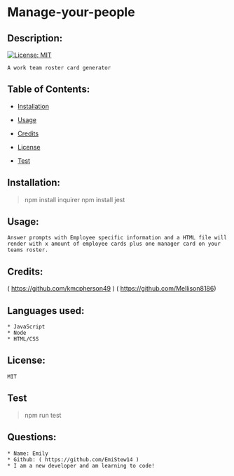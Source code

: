 
  #  Manage-your-people

  ## Description:

  [![License: MIT](https://img.shields.io/badge/License-MIT-yellow.svg)](https://opensource.org/licenses/MIT)
  
    A work team roster card generator

  ## Table of Contents:
  
  * [Installation](#Installation)
    
  
  * [Usage](#Usage)
    
  
  * [Credits](#Credits)
    
  
  * [License](#License)
    
  
  * [Test](#Test)
    
  

  ## Installation:
  > npm install inquirer
  > npm install jest

  ## Usage:
    Answer prompts with Employee specific information and a HTML file will render with x amount of employee cards plus one manager card on your teams roster.

  ## Credits:
  ( https://github.com/kmcpherson49 )
  ( https://github.com/Mellison8186)

  ## Languages used:
    * JavaScript
    * Node
    * HTML/CSS

  ## License:
    MIT

  ## Test
  > npm run test

  ## Questions: 
    * Name: Emily
    * Github: ( https://github.com/EmiStew14 )
    * I am a new developer and am learning to code!